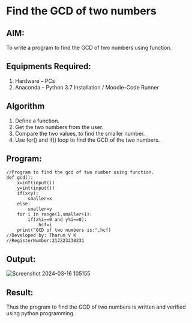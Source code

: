 # Find the GCD of two numbers

## AIM:
To write a program to find the GCD of two numbers using function.

## Equipments Required:
1. Hardware – PCs
2. Anaconda – Python 3.7 Installation / Moodle-Code Runner

## Algorithm
1. Define a function.
2. Get the two numbers from the user.
3. Compare the two values, to find the smaller number.
4. Use for() and if() loop to find the GCD of the two numbers.

## Program:
```
//Program to find the gcd of two number using function.
def gcd():
    x=int(input())
    y=int(input())
    if(x<y):
        smaller=x
    else:
        smaller=y
    for i in range(1,smaller+1):
        if(x%i==0 and y%i==0):
            hcf=i
    print("GCD of two numbers is:",hcf)
//Developed by: Tharun V K
//RegisterNumber:212223230231  
```

## Output:
![Screenshot 2024-03-16 105155](https://github.com/tharunkumaran2006/GCD-of-two-numbers/assets/151625188/09a766a9-09d6-4342-933c-de53c59fbdb6)



## Result:
Thus the program to find the GCD of two numbers is written and verified using python programming.
